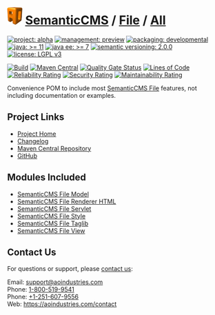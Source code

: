# [<img src="ao-logo.png" alt="AO Logo" width="35" height="40">](https://github.com/ao-apps) [SemanticCMS](https://github.com/ao-apps/semanticcms) / [File](https://github.com/ao-apps/semanticcms-file) / [All](https://github.com/ao-apps/semanticcms-file-all)

[![project: alpha](https://semanticcms.com/ao-badges/project-alpha.svg)](https://aoindustries.com/life-cycle#project-alpha)
[![management: preview](https://semanticcms.com/ao-badges/management-preview.svg)](https://aoindustries.com/life-cycle#management-preview)
[![packaging: developmental](https://semanticcms.com/ao-badges/packaging-developmental.svg)](https://aoindustries.com/life-cycle#packaging-developmental)  
[![java: &gt;= 11](https://semanticcms.com/ao-badges/java-11.svg)](https://docs.oracle.com/en/java/javase/11/)
[![java ee: &gt;= 7](https://semanticcms.com/ao-badges/javaee-7.svg)](https://docs.oracle.com/javaee/7/)
[![semantic versioning: 2.0.0](https://semanticcms.com/ao-badges/semver-2.0.0.svg)](http://semver.org/spec/v2.0.0.html)
[![license: LGPL v3](https://semanticcms.com/ao-badges/license-lgpl-3.0.svg)](https://www.gnu.org/licenses/lgpl-3.0)

[![Build](https://github.com/ao-apps/semanticcms-file-all/workflows/Build/badge.svg?branch=master)](https://github.com/ao-apps/semanticcms-file-all/actions?query=workflow%3ABuild)
[![Maven Central](https://maven-badges.herokuapp.com/maven-central/com.semanticcms/semanticcms-file-all/badge.svg)](https://maven-badges.herokuapp.com/maven-central/com.semanticcms/semanticcms-file-all)
[![Quality Gate Status](https://sonarcloud.io/api/project_badges/measure?branch=master&project=com.semanticcms%3Asemanticcms-file-all&metric=alert_status)](https://sonarcloud.io/dashboard?branch=master&id=com.semanticcms%3Asemanticcms-file-all)
[![Lines of Code](https://sonarcloud.io/api/project_badges/measure?branch=master&project=com.semanticcms%3Asemanticcms-file-all&metric=ncloc)](https://sonarcloud.io/component_measures?branch=master&id=com.semanticcms%3Asemanticcms-file-all&metric=ncloc)  
[![Reliability Rating](https://sonarcloud.io/api/project_badges/measure?branch=master&project=com.semanticcms%3Asemanticcms-file-all&metric=reliability_rating)](https://sonarcloud.io/component_measures?branch=master&id=com.semanticcms%3Asemanticcms-file-all&metric=Reliability)
[![Security Rating](https://sonarcloud.io/api/project_badges/measure?branch=master&project=com.semanticcms%3Asemanticcms-file-all&metric=security_rating)](https://sonarcloud.io/component_measures?branch=master&id=com.semanticcms%3Asemanticcms-file-all&metric=Security)
[![Maintainability Rating](https://sonarcloud.io/api/project_badges/measure?branch=master&project=com.semanticcms%3Asemanticcms-file-all&metric=sqale_rating)](https://sonarcloud.io/component_measures?branch=master&id=com.semanticcms%3Asemanticcms-file-all&metric=Maintainability)

Convenience POM to include most [SemanticCMS File](https://github.com/ao-apps/semanticcms-file) features, not including documentation or examples.

## Project Links
* [Project Home](https://semanticcms.com/file/all/)
* [Changelog](https://semanticcms.com/file/all/changelog)
* [Maven Central Repository](https://central.sonatype.com/search?namespace=com.semanticcms&q=a%3Asemanticcms-file-all)
* [GitHub](https://github.com/ao-apps/semanticcms-file-all)

## Modules Included
* [SemanticCMS File Model](https://github.com/ao-apps/semanticcms-file-model)
* [SemanticCMS File Renderer HTML](https://github.com/ao-apps/semanticcms-file-renderer-html)
* [SemanticCMS File Servlet](https://github.com/ao-apps/semanticcms-file-servlet)
* [SemanticCMS File Style](https://github.com/ao-apps/semanticcms-file-style)
* [SemanticCMS File Taglib](https://github.com/ao-apps/semanticcms-file-taglib)
* [SemanticCMS File View](https://github.com/ao-apps/semanticcms-file-view)

## Contact Us
For questions or support, please [contact us](https://aoindustries.com/contact):

Email: [support@aoindustries.com](mailto:support@aoindustries.com)  
Phone: [1-800-519-9541](tel:1-800-519-9541)  
Phone: [+1-251-607-9556](tel:+1-251-607-9556)  
Web: https://aoindustries.com/contact
